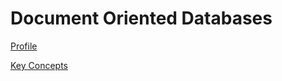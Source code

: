 # Document Oriented Databases

[Profile](Document%20Oriented%20Databases%20e4a5d9654bc64aba9dbd6a7b2097bda5/Profile%20694f35c2672a4b72a1956e8c0919a277.md)

[Key Concepts](Document%20Oriented%20Databases%20e4a5d9654bc64aba9dbd6a7b2097bda5/Key%20Concepts%20aff598953ccc4865bc9373635fe5b137.md)
